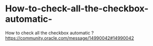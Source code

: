 # How-to-check-all-the-checkbox-automatic-
How to check all the checkbox automatic ?
https://community.oracle.com/message/14990042#14990042
